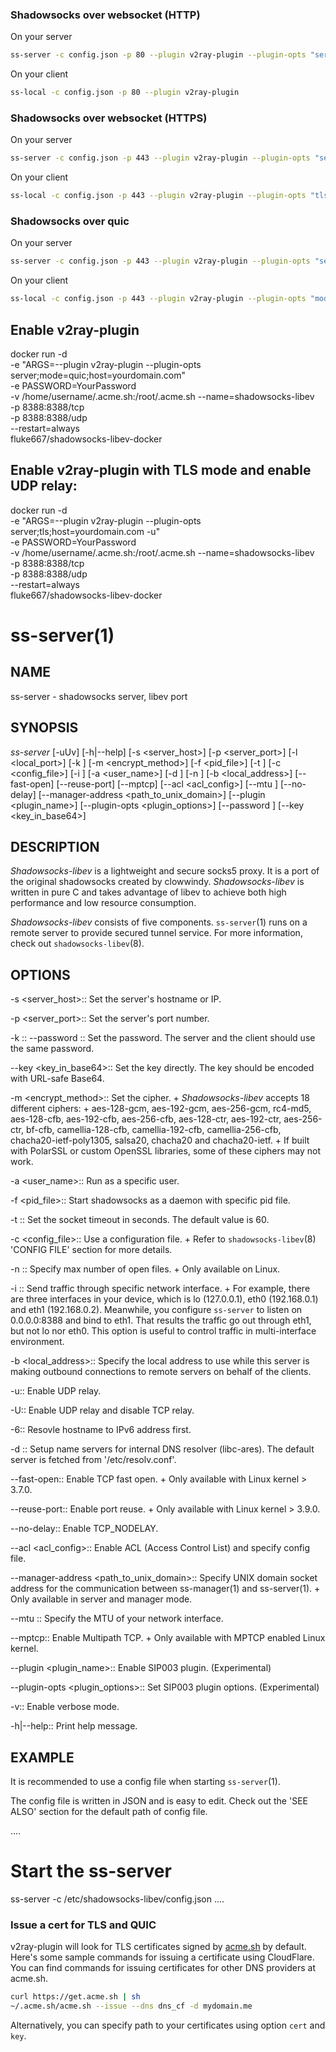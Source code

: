 
### Shadowsocks over websocket (HTTP)

On your server

```sh
ss-server -c config.json -p 80 --plugin v2ray-plugin --plugin-opts "server"
```

On your client

```sh
ss-local -c config.json -p 80 --plugin v2ray-plugin
```

### Shadowsocks over websocket (HTTPS)

On your server

```sh
ss-server -c config.json -p 443 --plugin v2ray-plugin --plugin-opts "server;tls;host=mydomain.me"
```

On your client

```sh
ss-local -c config.json -p 443 --plugin v2ray-plugin --plugin-opts "tls;host=mydomain.me"
```

### Shadowsocks over quic

On your server

```sh
ss-server -c config.json -p 443 --plugin v2ray-plugin --plugin-opts "server;mode=quic;host=mydomain.me"
```

On your client

```sh
ss-local -c config.json -p 443 --plugin v2ray-plugin --plugin-opts "mode=quic;host=mydomain.me"
```

## Enable v2ray-plugin

docker run -d \
-e "ARGS=--plugin v2ray-plugin --plugin-opts server;mode=quic;host=yourdomain.com" \
-e PASSWORD=YourPassword \
-v /home/username/.acme.sh:/root/.acme.sh
--name=shadowsocks-libev \
-p 8388:8388/tcp \
-p 8388:8388/udp \
--restart=always \
fluke667/shadowsocks-libev-docker

## Enable v2ray-plugin with TLS mode and enable UDP relay:

docker run -d \
-e "ARGS=--plugin v2ray-plugin --plugin-opts server;tls;host=yourdomain.com -u" \
-e PASSWORD=YourPassword \
-v /home/username/.acme.sh:/root/.acme.sh
--name=shadowsocks-libev \
-p 8388:8388/tcp \
-p 8388:8388/udp \
--restart=always \
fluke667/shadowsocks-libev-docker



ss-server(1)
============

NAME
----
ss-server - shadowsocks server, libev port

SYNOPSIS
--------
*ss-server*
 [-uUv] [-h|--help]
 [-s <server_host>] [-p <server_port>] [-l <local_port>]
 [-k <password>] [-m <encrypt_method>] [-f <pid_file>]
 [-t <timeout>] [-c <config_file>] [-i <interface>]
 [-a <user_name>] [-d <addr>] [-n <nofile>]
 [-b <local_address>] [--fast-open] [--reuse-port]
 [--mptcp] [--acl <acl_config>] [--mtu <MTU>] [--no-delay]
 [--manager-address <path_to_unix_domain>]
 [--plugin <plugin_name>] [--plugin-opts <plugin_options>]
 [--password <password>] [--key <key_in_base64>]

DESCRIPTION
-----------
*Shadowsocks-libev* is a lightweight and secure socks5 proxy.
It is a port of the original shadowsocks created by clowwindy.
*Shadowsocks-libev* is written in pure C and takes advantage of libev to
achieve both high performance and low resource consumption.

*Shadowsocks-libev* consists of five components.
`ss-server`(1) runs on a remote server to provide secured tunnel service.
For more information, check out `shadowsocks-libev`(8).

OPTIONS
-------
-s <server_host>::
Set the server's hostname or IP.

-p <server_port>::
Set the server's port number.

-k <password>::
--password <password>::
Set the password. The server and the client should use the same password.

--key <key_in_base64>::
Set the key directly. The key should be encoded with URL-safe Base64.

-m <encrypt_method>::
Set the cipher.
+
*Shadowsocks-libev* accepts 18 different ciphers:
+
aes-128-gcm, aes-192-gcm, aes-256-gcm,
rc4-md5, aes-128-cfb, aes-192-cfb, aes-256-cfb,
aes-128-ctr, aes-192-ctr, aes-256-ctr, bf-cfb,
camellia-128-cfb, camellia-192-cfb, camellia-256-cfb,
chacha20-ietf-poly1305, salsa20, chacha20 and chacha20-ietf.
+
If built with PolarSSL or custom OpenSSL libraries, some of
these ciphers may not work.

-a <user_name>::
Run as a specific user.

-f <pid_file>::
Start shadowsocks as a daemon with specific pid file.

-t <timeout>::
Set the socket timeout in seconds. The default value is 60.

-c <config_file>::
Use a configuration file.
+
Refer to `shadowsocks-libev`(8) 'CONFIG FILE' section for more details.

-n <number>::
Specify max number of open files.
+
Only available on Linux.

-i <interface>::
Send traffic through specific network interface.
+
For example, there are three interfaces in your device,
which is lo (127.0.0.1), eth0 (192.168.0.1) and eth1 (192.168.0.2).
Meanwhile, you configure `ss-server` to listen on 0.0.0.0:8388 and bind to eth1.
That results the traffic go out through eth1, but not lo nor eth0.
This option is useful to control traffic in multi-interface environment.

-b <local_address>::
Specify the local address to use while this server is making outbound 
connections to remote servers on behalf of the clients.

-u::
Enable UDP relay.

-U::
Enable UDP relay and disable TCP relay.

-6::
Resovle hostname to IPv6 address first.

-d <addr>::
Setup name servers for internal DNS resolver (libc-ares).
The default server is fetched from '/etc/resolv.conf'.

--fast-open::
Enable TCP fast open.
+
Only available with Linux kernel > 3.7.0.

--reuse-port::
Enable port reuse.
+
Only available with Linux kernel > 3.9.0.

--no-delay::
Enable TCP_NODELAY.

--acl <acl_config>::
Enable ACL (Access Control List) and specify config file.

--manager-address <path_to_unix_domain>::
Specify UNIX domain socket address for the communication between ss-manager(1) and ss-server(1).
+
Only available in server and manager mode.

--mtu <MTU>::
Specify the MTU of your network interface.

--mptcp::
Enable Multipath TCP.
+
Only available with MPTCP enabled Linux kernel.

--plugin <plugin_name>::
Enable SIP003 plugin. (Experimental)

--plugin-opts <plugin_options>::
Set SIP003 plugin options. (Experimental)

-v::
Enable verbose mode.

-h|--help::
Print help message.

EXAMPLE
-------
It is recommended to use a config file when starting `ss-server`(1).

The config file is written in JSON and is easy to edit.
Check out the 'SEE ALSO' section for the default path of config file.

....
# Start the ss-server
ss-server -c /etc/shadowsocks-libev/config.json
....

### Issue a cert for TLS and QUIC

v2ray-plugin will look for TLS certificates signed by [acme.sh](https://github.com/Neilpang/acme.sh) by default.
Here's some sample commands for issuing a certificate using CloudFlare.
You can find commands for issuing certificates for other DNS providers at acme.sh.

```sh
curl https://get.acme.sh | sh
~/.acme.sh/acme.sh --issue --dns dns_cf -d mydomain.me
```

Alternatively, you can specify path to your certificates using option `cert` and `key`.
